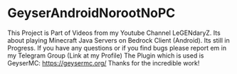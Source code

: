 # GeyserAndroidNorootNoPC
This Project is Part of Videos from my Youtube Channel LeGENdaryZ.
Its about playing Minecraft Java Servers on Bedrock Client (Android). Its still in Progress.
If you have any questions or if you find bugs please report em in my Telegram Group (Link at my Profile)
The Plugin which is used is GeyserMC: https://geysermc.org/ Thanks for the incredible work!
